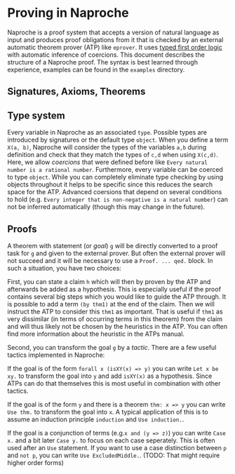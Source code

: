 # Proving in Naproche

Naproche is a proof system that accepts a version of natural language as input and produces proof obligations
from it that is checked by an external automatic theorem prover (ATP) like `eprover`.
It uses [typed first order logic](http://users.cecs.anu.edu.au/~baumgart/publications/TFFArith.pdf) with automatic inference of coercions.
This document describes the structure of a Naproche proof. The syntax is best learned through experience,
examples can be found in the `examples` directory.

## Signatures, Axioms, Theorems

## Type system

Every variable in Naproche as an associated `type`. Possible types are introduced by signatures
or the default type `object`. When you define a term `X(a, b)`, Naproche will consider the types
of the variables `a,b` during definition and check that they match the types of `c,d` when using `X(c,d)`.
Here, we allow *coercions* that were defined before like `Every natural number is a rational number`.
Furthermore, every variable can be coerced to type `object`. 
While you can completely eliminate type checking by using objects
throughout it helps to be specific since this reduces the search space for the ATP.
Advanced coersions that depend on several conditions to hold (e.g. `Every integer that is non-negative is a natural number`)
can not be inferred automatically (though this may change in the future).

## Proofs

A theorem with statement (or *goal*) `g` will be directly converted to a proof task for `g` and given to the external prover.
But often the external prover will not succeed and it will be necessary to use a `Proof. ... qed.` block.
In such a situation, you have two choices:

First, you can state a claim `h` which will then by proven by the ATP and afterwards be added as a hypothesis.
This is especially useful if the proof contains several big steps which you would like to guide the ATP through.
It is possible to add a term `(by thm1)` at the end of the claim. Then we will instruct the ATP to consider this
`thm1` as important. That is useful if `thm1` as very dissimilar (in terms of occurring terms in this theorem)
from the claim and will thus likely not be chosen by the heuristics in the ATP. You can often find more information
about the heuristic in the ATPs manual.

Second, you can transform the goal `g` by a *tactic*. There are a few useful tactics implemented in Naproche:

If the goal is of the form `forall x (isXY(x) => y)` you can write `Let x be xy.` to transform the goal into `y`
and add `isXY(x)` as a hypothesis. Since ATPs can do that themselves this is most useful in combination with other tactics.

If the goal is of the form `y` and there is a theorem `thm: x => y` you can write `Use thm.` to transform the goal
into `x`. A typical application of this is to assume an induction principle `induction` and `Use induction.`.

If the goal is a conjunction of terms (e.g.`x and (y => z)`) you can write `Case x.` and a bit later `Case y.` 
to focus on each case seperately. This is often used after an `Use` statement.
If you want to use a case distinction between `p` and `not p`, you can write `Use ExcludedMiddle.`. (TODO: That might require higher order forms)